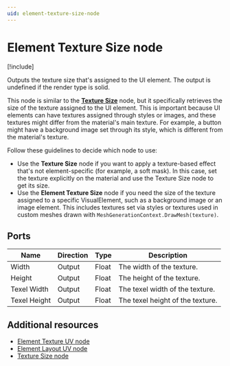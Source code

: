 ```yaml
---
uid: element-texture-size-node
---
```


# Element Texture Size node

[!include[](include_note_uitk.md)]

Outputs the texture size that's assigned to the UI element. The output is undefined if the render type is solid.

This node is similar to the [**Texture Size**](Texture-Size-node.md) node, but it specifically retrieves the size of the texture assigned to the UI element. This is important because UI elements can have textures assigned through styles or images, and these textures might differ from the material's main texture. For example, a button might have a background image set through its style, which is different from the material's texture.

Follow these guidelines to decide which node to use:

- Use the **Texture Size** node if you want to apply a texture-based effect that's not element-specific (for example, a soft mask). In this case, set the texture explicitly on the material and use the Texture Size node to get its size.
- Use the **Element Texture Size** node if you need the size of the texture assigned to a specific VisualElement, such as a background image or an image element. This includes textures set via styles or textures used in custom meshes drawn with `MeshGenerationContext.DrawMesh(texture)`.

## Ports

| Name               | Direction | Type    | Description                          |
|--------------------|-----------|---------|--------------------------------------|
| Width              | Output    | Float    | The width of the texture.           |
| Height             | Output    | Float    | The height of the texture.          |
| Texel Width        | Output    | Float    | The texel width of the texture.     |
| Texel Height       | Output    | Float    | The texel height of the texture.    |

## Additional resources

- [Element Texture UV node](xref:element-texture-uv-node)
- [Element Layout UV node](xref:element-layout-uv-node)
- [Texture Size node](Texture-Size-node.md)